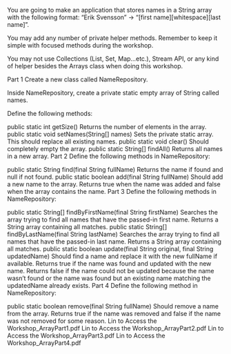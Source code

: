 You are going to make an application that stores names in a String array with the following format: “Erik Svensson” -> “[first name][whitespace][last name]”.

You may add any number of private helper methods. Remember to keep it simple with focused methods during the workshop.

You may not use Collections (List, Set, Map…etc.), Stream API, or any kind of helper besides the Arrays class when doing this workshop.

Part 1
Create a new class called NameRepository.

Inside NameRepository, create a private static empty array of String called names.

Define the following methods:

public static int getSize() 
Returns the number of elements in the array.
public static void setNames(String[] names)
Sets the private static array. This should replace all existing names.
public static void clear() 
Should completely empty the array.
public static String[] findAll()
Returns all names in a new array.
Part 2
Define the following methods in NameRepository:

public static String find(final String fullName)
Returns the name if found and null if not found.
public static boolean add(final String fullName)
Should add a new name to the array. Returns true when the name was added and false when the array contains the name.
Part 3
Define the following methods in NameRepository:

public static String[] findByFirstName(final String firstName)
Searches the array trying to find all names that have the passed-in first name. Returns a String array containing all matches.
public static String[] findByLastName(final String lastName)
Searches the array trying to find all names that have the passed-in last name. Returns a String array containing all matches.
public static boolean update(final String original, final String updatedName)
Should find a name and replace it with the new fullName if available. Returns true if the name was found and updated with the new name. Returns false if the name could not be updated because the name wasn’t found or the name was found but an existing name matching the updatedName already exists.
Part 4
Define the following method in NameRepository:

public static boolean remove(final String fullName)
Should remove a name from the array. Returns true if the name was removed and false if the name was not removed for some reason.
Lin to Access the Workshop_ArrayPart1.pdf
Lin to Access the Workshop_ArrayPart2.pdf
Lin to Access the Workshop_ArrayPart3.pdf
Lin to Access the Workshop_ArrayPart4.pdf
